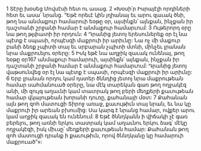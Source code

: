 1 Տէրը խօսեց Մովսէսի հետ ու ասաց. 2 «Խօսի՛ր Իսրայէլի որդիների հետ եւ ասա՛ նրանց. “Եթէ որեւէ կին յղիանայ եւ արու զաւակ ծնի, թող նա անմաքուր համարուի եօթը օր, այսինքն՝ այնքան, ինչքան իր դաշտանի շրջանի համար է անմաքուր համարւում: 3 Ութերորդ օրը նա թող թլփատի իր որդուն: 4 Դրանից յետոյ երեսուներեք օր էլ նա պէտք է սպասի, որպէսզի մաքրուի իր արիւնը: Նա ոչ մի մաքուր բանի ձեռք չպիտի տայ եւ սրբարան չպիտի մտնի, մինչեւ լրանան նրա մաքրուելու օրերը: 5 Իսկ եթէ նա աղջիկ զաւակ ունենայ, թող եօթը օր167 անմաքուր համարուի, այսինքն՝ այնքան, ինչքան իր դաշտանի շրջանի համար է անմաքուր համարւում: Դրանից յետոյ վաթսունվեց օր էլ նա պէտք է սպասի, որպէսզի մաքրուի իր արիւնը: 6 Երբ լրանան որդու կամ դստեր ծննդից յետոյ նրա մաքրութեան համար սահմանուած օրերը, նա մէկ տարեկան գառ թող ողջակէզ անի, մի զույգ աղաւնի կամ տատրակ թող բերի մեղքերի քաւութեան համար վկայութեան խորանի դուռը, քահանայի մօտ: 7 Քահանան այն թող զոհ մատուցի Տիրոջ առաջ, քաւութիւն տայ նրան, եւ նա կը մաքրուի իր արեան բխումից: Սա կարգ է նրանց համար, ովքեր արու կամ աղջիկ զաւակ են ունենում: 8 Եթէ ծննդկանն ի վիճակի չէ գառ բերելու, թող առնի երկու տատրակ կամ աղաւնու երկու ձագ՝ մէկը ողջակէզի, իսկ միւսը՝ մեղքերի քաւութեան համար: Քահանան թող զոհ մատուցի դրանք ի քաւութիւն, որով ծննդկանը կը համարուի մաքրուած”»:
